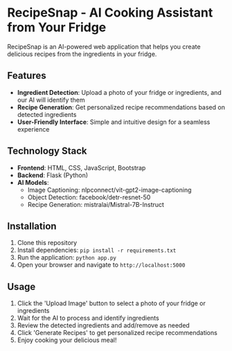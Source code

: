 # RecipeSnap - AI Cooking Assistant from Your Fridge

RecipeSnap is an AI-powered web application that helps you create delicious recipes from the ingredients in your fridge.

## Features

- **Ingredient Detection**: Upload a photo of your fridge or ingredients, and our AI will identify them
- **Recipe Generation**: Get personalized recipe recommendations based on detected ingredients
- **User-Friendly Interface**: Simple and intuitive design for a seamless experience

## Technology Stack

- **Frontend**: HTML, CSS, JavaScript, Bootstrap
- **Backend**: Flask (Python)
- **AI Models**:
  - Image Captioning: nlpconnect/vit-gpt2-image-captioning
  - Object Detection: facebook/detr-resnet-50
  - Recipe Generation: mistralai/Mistral-7B-Instruct

## Installation

1. Clone this repository
2. Install dependencies: `pip install -r requirements.txt`
3. Run the application: `python app.py`
4. Open your browser and navigate to `http://localhost:5000`

## Usage

1. Click the 'Upload Image' button to select a photo of your fridge or ingredients
2. Wait for the AI to process and identify ingredients
3. Review the detected ingredients and add/remove as needed
4. Click 'Generate Recipes' to get personalized recipe recommendations
5. Enjoy cooking your delicious meal!